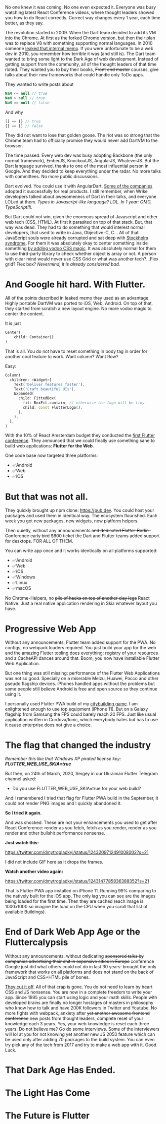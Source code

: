 No one knew it was coming. No one even expected it. Everyone was busy watching latest React Conference videos, where thought leaders showed you how to do React correctly. Correct way changes every 1 year, each time better, as they say.

The revolution started in 2009. When the Dart team decided to add its VM into the Chrome. At first as the forked Chrome version, but then their plan was to replace V8 with something supporting normal languages. In 2010 someone [leaked that internal memo](https://gist.github.com/paulmillr/1208618). If you were unfortunate to be a web dev in 2010, you remember how terrible it was (and still is). The Dart team wanted to bring some light to the Dark Age of web development. Instead of getting support from the community, all of the thought leaders of that time rioted. They wanted you to buy their books, ~~Front end master~~ courses, give talks about their new frameworks that could handle only ToDo apps.

They wanted to write posts about

```javascript
NaN <= null // true
NaN > null // true
NaN == null // false
```

And why

```javascript
[] == {} // true
{} == [] // false
```

They did not want to lose that golden goose. The riot was so strong that the Chrome team had to officially promise they would never add DartVM to the browser.

The time passed. Every web dev was busy adopting Backbone (the only normal framework), EmberJS, KnockoutJS, AngularJS, WhateverJS. But the Dart language survived, thanks to one of the most influential person in Google. And they decided to keep everything under the radar. No more talks with committees. No more public discussions.

Dart evolved. You could use it with AngularDart.  [Some of the companies](https://www.wrike.com/) adopted it successfully for real products. I still remember, when Wrike developers talked about awesomeness of Dart in their talks, and everyone LOLed at them. *Types in Javascript-like language? LOL. In 1 year: OMG, TypeScript!!!.*

But Dart could not win, given the enormous spread of Javascript and other web tech (CSS, HTML). At first it parasited on top of that stack. But, that way was dead. They had to do something that would interest normal developers, that used to write in Java, Objective-C, C... All of that JavaScript souls were already corrupted and sat deep with [Stockholm syndrome](https://en.wikipedia.org/wiki/Stockholm_syndrome). For them it was absolutely okay to center something inside something  [by adding vodoo CSS magic](https://stackoverflow.com/questions/114543/how-to-horizontally-center-a-div). It was absolutely normal for them to use third-party library to check whether object is array or not. A person with clear mind would never use CSS Grid or what was another tech?...Flex grid? Flex box? *Nevermind, it is already considered bad.*

# And Google hit hard. With Flutter.

All of the points described in leaked memo they used as an advantage. Highly portable DartVM was ported to iOS, Web, Android. On top of that, they started from scratch a new layout engine. No more vodoo magic to center the content.

It is just

```dart
Center(
    child: Container()
)
```

That is all. You do not have to reset something in body tag in order for another cool feature to work. Want column? Want Row?

Easy:

```dart
Column(
  children: <Widget>[
    Text('Deliver features faster'),
    Text('Craft beautiful UIs'),
    Expanded(
      child: FittedBox(
        fit: BoxFit.contain, // otherwise the logo will be tiny
        child: const FlutterLogo(),
      ),
    ),
  ],
)
```

With the 10% of React Amsterdam budget they conducted the [first Flutter conference](https://www.youtube.com/watch?v=kpcjBD1XDwU). They announced that we could finally use something sane to build web applications: **Flutter for the Web**.

One code base now targeted three platforms:
- ✅Android
- ✅Web
- ✅iOS

# But that was not all.

They quickly brought up npm clone: https://pub.dev. You could host your packages and used them in identical way. The ecosystem flourished. Each week you got new packages, new widgets, new platform helpers.

Then quietly, without any announcements ~~and dedicated Flutter-Berlin-Conference early bird $800 ticket~~ the Dart and Flutter teams added support for desktops. FOR ALL OF THEM.

You can write app once and it works identically on all platforms supported:

- ✅Android
- ✅Web
- ✅iOS
- ✅Windows
- ✅Linux
- ✅macOS

No Chrome-Helpers, no ~~pile of hacks on top of another clay legs~~ React Native. Just a real native application rendering in Skia whatever layout you have.

# Progressive Web App

Without any announcements, Flutter team added support for the PWA. No configs, no webpack loaders required. You just build your app for the web and the amazing Flutter tooling does everything: registry of your resources and a CacheAPI dances around that. Boom, you now have installable Flutter Web Application.

But one thing was still missing: performance of the Flutter Web Applications was not so good. Specially on a miserable Meizu, Huawei, Pocco and other pseudo flagship devices. iPhones handled apps without the problems but some people still believe Android is free and open source so they continue using it.

I personally used Flutter PWA build of my  [citybuilding game](https://locadeserta.com/sloboda). I am enlightened enough to use top equipment (iPhone 11). But on a Galaxy flagship from Samsung the FPS could barely reach 20 FPS. Just like usual application written in Cordova/Ionic, which everybody hates but has to use it cause enterprise does not give a choice.

# The flag that changed the industry

*Remember this like that Windows XP pirated license key: **FLUTTER_WEB_USE_SKIA=true***

But then, on 24th of March, 2020, Sergey in our Ukrainian Flutter Telegram channel asked:

- Do you use FLUTTER_WEB_USE_SKIA=true for your web build?

And I remembered I tried that flag for Flutter PWA build in the September, it could not render PNG images and I quickly abandoned it.

**So I tried it again.**

And was shocked. These are not your enhancements you used to get after React Conference: render as you fetch, fetch as you render, render as you render and other bullshit performance nonsense.

**Just watch this:**

https://twitter.com/dmytrogladkyi/status/1243209712491008002?s=21

I did not include GIF here as it drops the frames.

**Watch another video again:**

https://twitter.com/dmytrogladkyi/status/1243147785836388352?s=21

That is Flutter PWA app installed on iPhone 11. Running 99% comparing to the natively built for the iOS app. The only lag you can see are the images being loaded for the first time. Then they are cached (each image is 1000x1000 so imagine the load on the CPU when you scroll that list of available Buildings).

# End of Dark Web App Age or the Fluttercalypsis

Without any announcements, without dedicating ~~sponsored talks by companies advertising their shit in expensive cities in Europe~~ conference Google just did what others could not do in last 30 years: brought the only framework that works on all platforms and does not stand on the back of JavaScript and CSS+HTML pile of bones.

[They cut it off](https://youtu.be/t0UwwjWzaGw?t=135). All of that crap is gone. You do not need to learn by heart CSS and JS nonsense. You are now in a complete freedom to write your app. Since 1995 you can start using logic and your math skills. People with developed brains are finally no longer hostages of masters in philosophy who know how to talk and have 200K followers in Twitter and Youtube. No more fights with webpack, anxiety after ~~yet another awesome frontend conference~~ new posts from thought leaders, complete reset of your knowledge each 3 years. Yes, your web knowledge is reset each three years. Do not believe me? Go do some interviews. Some of the interviewers will lol at you for not knowing yet another new JS 2050 feature which can be used only after adding 70 packages to the build system. You can even try pick any of the tech from 2017 and try to make a web app with it. Good. Luck.

# That Dark Age Has Ended.

# The Light Has Come

# The Future is Flutter
